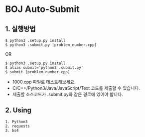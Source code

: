 BOJ Auto-Submit
=====================

## 1. 실행방법

```
$ python3 .setup.py install
$ python3 .submit.py [problem_number.cpp]
```	
OR
```
$ python3 .setup.py install
$ alias submit='python3 .submit.py'
$ submit [problem_number.cpp]
```

* 1000.cpp 파일로 테스트해보세요.
* C/C++/Python3/Java/JavaScript/Text 코드를 제출할 수 있습니다.
* 제출할 소스코드가 .submit.py와 같은 경로에 있어야 합니다.

## 2. Using

	1. Python3
	2. requests
	3. bs4
